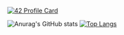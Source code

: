 
[![42 Profile Card](https://1337-readme.vercel.app/api/profile?cursus=42cursus&login=mannouao)](https://github.com/mannouao/1337-readme)

![Anurag's GitHub stats](https://github-readme-stats.vercel.app/api?username=aaitbelh&show_icons=true) 
[![Top Langs](https://github-readme-stats.vercel.app/api/top-langs/?username=Mustapha-Nawawi-T&langs_count=8)](https://github.com/Mustapha-Nawawi-T/github-readme-stats)
